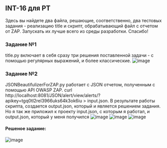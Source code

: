 ## INT-16 для PT
Здесь вы найдете два файла, решающие, соответственно, два тестовых задания - реализацию title и скрипт, обрабатывающий файл с отчетом от ZAP. Запускать их лучше всего из среды разработки. Спасибо!

### Задание №1
title.py включает в себя сразу три решения поставленной задачи - с помощью регулярных выражений, и более классические. 
![image](https://github.com/Ksatno/INT-16_For_PT/assets/84667828/3528a9b2-019c-496d-b3ba-148fa26fb897)

### Задание №2
JSONBeautifulizerForZAP.py работает с JSON отчетом, полученным с помощью API OWASP ZAP. curl http://localhost:8081/JSON/alert/view/alerts/?apikey=tgq0tl2rel3966uks64k3ok6iu > input.json. В результате работы скрипта, создается output.json, который и является решением задания. Но я так же приложил к проекту input.json, с которым я работал, и output.json, который у меня получился
![image](https://github.com/Ksatno/INT-16_For_PT/assets/84667828/dd9f6fbf-03ce-4c8d-93d0-2c7ea3d75462)
![image](https://github.com/Ksatno/INT-16_For_PT/assets/84667828/9640702b-0f5d-4dac-82ea-23777e612125)
![image](https://github.com/Ksatno/INT-16_For_PT/assets/84667828/647bf44c-82a2-48a9-b29b-f91e4f8cff39)
#### Решеное задание:
![image](https://github.com/Ksatno/INT-16_For_PT/assets/84667828/ba2c4239-ff66-45f6-b862-44c80b305dda)
